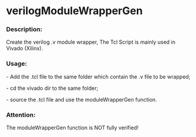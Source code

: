 # verilogModuleWrapperGen
<h3>Description:</h3>
<p>Create the verilog .v module wrapper, The Tcl Script is mainly used in Vivado (Xilinx).</p>
<h3>Usage:</h3>
<p> - Add the .tcl file to the same folder which contain the .v file to be wrapped; </p>
<p> - cd the vivado dir to the same folder; </p>
<p> - source the .tcl file and use the moduleWrapperGen function.</p>
<h3>Attention:</h3>
<p>The moduleWrapperGen function is NOT fully verified!</p>
